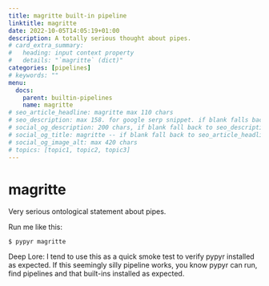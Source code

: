 ```yaml
---
title: magritte built-in pipeline
linktitle: magritte
date: 2022-10-05T14:05:19+01:00
description: A totally serious thought about pipes.
# card_extra_summary:
#   heading: input context property
#   details: "`magritte` (dict)"
categories: [pipelines]
# keywords: ""
menu:
  docs:
    parent: builtin-pipelines
    name: magritte
# seo_article_headline: magritte max 110 chars
# seo_description: max 158. for google serp snippet. if blank falls back to description.
# social_og_description: 200 chars, if blank fall back to seo_description then description
# social_og_title: magritte -- if blank fall back to seo_article_headline > .Title. Max 70 chars
# social_og_image_alt: max 420 chars
# topics: [topic1, topic2, topic3]
---
```

# magritte
Very serious ontological statement about pipes.

Run me like this:
```text
$ pypyr magritte
```

Deep Lore: I tend to use this as a quick smoke test to verify pypyr installed as
expected. If this seemingly silly pipeline works, you know pypyr can run, find
pipelines and that built-ins installed as expected.